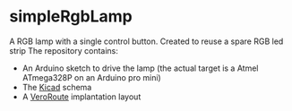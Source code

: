 # simpleRgbLamp
A RGB lamp with a single control button. Created to reuse a spare RGB led strip
The repository contains:
* An Arduino sketch to drive the lamp (the actual target is a Atmel ATmega328P on an Arduino pro mini)
* The [Kicad](http://kicad-pcb.org/) schema 
* A [VeroRoute](https://sourceforge.net/projects/veroroute/) implantation layout
